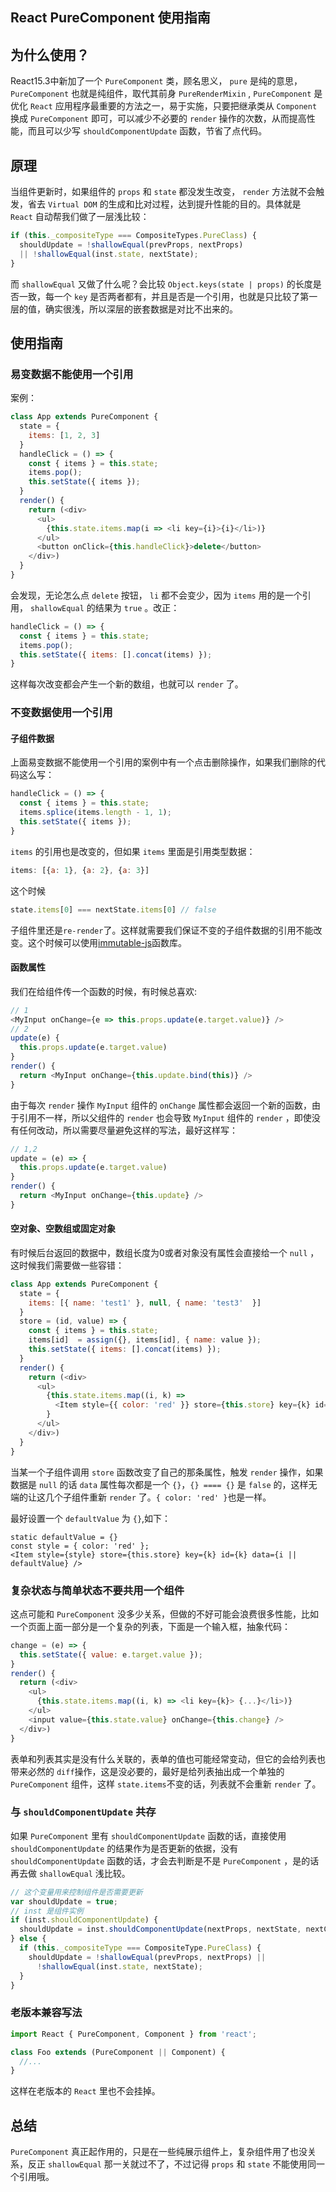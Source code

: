 ## React PureComponent 使用指南

## 为什么使用？

React15.3中新加了一个 `PureComponent` 类，顾名思义， `pure` 是纯的意思， `PureComponent` 也就是纯组件，取代其前身 `PureRenderMixin` , `PureComponent` 是优化 `React` 应用程序最重要的方法之一，易于实施，只要把继承类从 `Component` 换成 `PureComponent` 即可，可以减少不必要的 `render` 操作的次数，从而提高性能，而且可以少写 `shouldComponentUpdate` 函数，节省了点代码。

## 原理

当组件更新时，如果组件的 `props` 和 `state` 都没发生改变， `render` 方法就不会触发，省去 `Virtual DOM` 的生成和比对过程，达到提升性能的目的。具体就是 `React` 自动帮我们做了一层浅比较：

```js
if (this._compositeType === CompositeTypes.PureClass) {
  shouldUpdate = !shallowEqual(prevProps, nextProps)
  || !shallowEqual(inst.state, nextState);
}
```

而 `shallowEqual` 又做了什么呢？会比较 `Object.keys(state | props)` 的长度是否一致，每一个 `key` 是否两者都有，并且是否是一个引用，也就是只比较了第一层的值，确实很浅，所以深层的嵌套数据是对比不出来的。

## 使用指南

### 易变数据不能使用一个引用

案例：

```js
class App extends PureComponent {
  state = {
    items: [1, 2, 3]
  }
  handleClick = () => {
    const { items } = this.state;
    items.pop();
    this.setState({ items });
  }
  render() {
    return (<div>
      <ul>
        {this.state.items.map(i => <li key={i}>{i}</li>)}
      </ul>
      <button onClick={this.handleClick}>delete</button>
    </div>)
  }
}
```

会发现，无论怎么点 `delete` 按钮， `li` 都不会变少，因为 `items` 用的是一个引用， `shallowEqual` 的结果为 `true` 。改正：

```js
handleClick = () => {
  const { items } = this.state;
  items.pop();
  this.setState({ items: [].concat(items) });
}
```

这样每次改变都会产生一个新的数组，也就可以 `render` 了。

### 不变数据使用一个引用

#### 子组件数据

上面易变数据不能使用一个引用的案例中有一个点击删除操作，如果我们删除的代码这么写：

```js
handleClick = () => {
  const { items } = this.state;
  items.splice(items.length - 1, 1);
  this.setState({ items });
}
```

`items` 的引用也是改变的，但如果 `items` 里面是引用类型数据：

```js
items: [{a: 1}, {a: 2}, {a: 3}]
```

这个时候

```js
state.items[0] === nextState.items[0] // false
```

子组件里还是`re-render`了。这样就需要我们保证不变的子组件数据的引用不能改变。这个时候可以使用[immutable-js](https://facebook.github.io/immutable-js/)函数库。

#### 函数属性

我们在给组件传一个函数的时候，有时候总喜欢:

```js
// 1
<MyInput onChange={e => this.props.update(e.target.value)} />
// 2
update(e) {
  this.props.update(e.target.value)
}
render() {
  return <MyInput onChange={this.update.bind(this)} />
}
```

由于每次 `render` 操作 `MyInput` 组件的 `onChange` 属性都会返回一个新的函数，由于引用不一样，所以父组件的 `render` 也会导致 `MyInput` 组件的 `render` ，即使没有任何改动，所以需要尽量避免这样的写法，最好这样写：

```js
// 1,2
update = (e) => {
  this.props.update(e.target.value)
}
render() {
  return <MyInput onChange={this.update} />
}
```

#### 空对象、空数组或固定对象

有时候后台返回的数据中，数组长度为0或者对象没有属性会直接给一个 `null` ，这时候我们需要做一些容错：

```js
class App extends PureComponent {
  state = {
    items: [{ name: 'test1' }, null, { name: 'test3'  }]
  }
  store = (id, value) => {
    const { items } = this.state;
    items[id]  = assign({}, items[id], { name: value });
    this.setState({ items: [].concat(items) });
  }
  render() {
    return (<div>
      <ul>
        {this.state.items.map((i, k) =>
          <Item style={{ color: 'red' }} store={this.store} key={k} id={k} data={i || {}} />)
        }
      </ul>
    </div>)
  }
}
```

当某一个子组件调用 `store` 函数改变了自己的那条属性，触发 `render` 操作，如果数据是 `null` 的话 `data` 属性每次都是一个 `{}`，`{} ==== {}` 是 `false` 的，这样无端的让这几个子组件重新 `render` 了。`{ color: 'red' }`也是一样。

最好设置一个 `defaultValue` 为 `{}`,如下：

```
static defaultValue = {}
const style = { color: 'red' };
<Item style={style} store={this.store} key={k} id={k} data={i || defaultValue} />
```

### 复杂状态与简单状态不要共用一个组件

这点可能和 `PureComponent` 没多少关系，但做的不好可能会浪费很多性能，比如一个页面上面一部分是一个复杂的列表，下面是一个输入框，抽象代码：

```js
change = (e) => {
  this.setState({ value: e.target.value });
}
render() {
  return (<div>
    <ul>
      {this.state.items.map((i, k) => <li key={k}> {...}</li>)}
    </ul>
    <input value={this.state.value} onChange={this.change} />
  </div>)
}
```

表单和列表其实是没有什么关联的，表单的值也可能经常变动，但它的会给列表也带来必然的 `diff`操作，这是没必要的，最好是给列表抽出成一个单独的 `PureComponent` 组件，这样 `state.items`不变的话，列表就不会重新 `render` 了。

### 与 `shouldComponentUpdate` 共存

如果 `PureComponent` 里有 `shouldComponentUpdate` 函数的话，直接使用 `shouldComponentUpdate` 的结果作为是否更新的依据，没有 `shouldComponentUpdate` 函数的话，才会去判断是不是 `PureComponent` ，是的话再去做 `shallowEqual` 浅比较。

```js
// 这个变量用来控制组件是否需要更新
var shouldUpdate = true;
// inst 是组件实例
if (inst.shouldComponentUpdate) {
  shouldUpdate = inst.shouldComponentUpdate(nextProps, nextState, nextContext);
} else {
  if (this._compositeType === CompositeType.PureClass) {
    shouldUpdate = !shallowEqual(prevProps, nextProps) ||
      !shallowEqual(inst.state, nextState);
  }
}
```

### 老版本兼容写法

```js
import React { PureComponent, Component } from 'react';

class Foo extends (PureComponent || Component) {
  //...
}
```

这样在老版本的 `React` 里也不会挂掉。

## 总结

`PureComponent` 真正起作用的，只是在一些纯展示组件上，复杂组件用了也没关系，反正 `shallowEqual` 那一关就过不了，不过记得 `props` 和 `state` 不能使用同一个引用哦。

